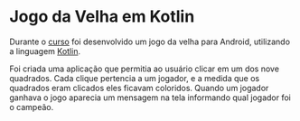 # Jogo da Velha em Kotlin

Durante o [curso](https://www.youtube.com/watch?v=raACA3EqZK8&list=PLXbKgo5jPQE_OX0Li_kOETcc5fR7bFRLq&index=1) foi desenvolvido um jogo da velha para Android, utilizando a linguagem [Kotlin](https://kotlinlang.org/).

Foi criada uma aplicação que permitia ao usuário clicar em um dos nove quadrados. Cada clique pertencia a um jogador, e a medida que os quadrados eram clicados eles ficavam coloridos. Quando um jogador ganhava o jogo aparecia um mensagem na tela informando qual jogador foi o campeão.
